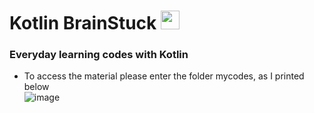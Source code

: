 # Kotlin BrainStuck <img src="https://user-images.githubusercontent.com/67469148/187471743-d55e1015-c891-4334-b33c-f6ed16be8b68.png" width=30>
### Everyday learning codes with Kotlin
- To access the material please enter the folder mycodes, as I printed below <br>
![image](https://user-images.githubusercontent.com/67469148/187469158-57e68aba-494e-4fe8-9137-6a0c5d369b21.png) <br>



